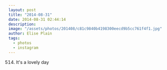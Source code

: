 ```yaml
---
layout: post
title: "2014-08-31"
date: 2014-08-31 02:44:14
description: 
image: "/assets/photos/201408/c81c9840b4198300eecd9b5cc761f4f1.jpg"
author: Elise Plain
tags: 
  - photos
  - instagram
---
```


514. It&#39;s a lovely day
<p></p>
